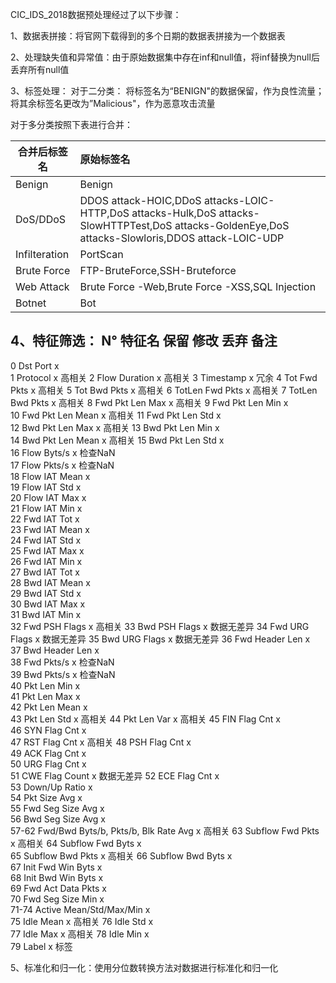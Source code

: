 CIC_IDS_2018数据预处理经过了以下步骤：

1、数据表拼接：将官网下载得到的多个日期的数据表拼接为一个数据表

2、处理缺失值和异常值：由于原始数据集中存在inf和null值，将inf替换为null后丢弃所有null值

3、标签处理：
对于二分类：
将标签名为“BENIGN"的数据保留，作为良性流量；将其余标签名更改为”Malicious"，作为恶意攻击流量

对于多分类按照下表进行合并：

| 合并后标签名    | 原始标签名                                                                                                                                          |
| ------------- |:--------------------------------------------------------------------------------------------------------------------------------------------------|
|  Benign       | Benign                                                                                                                                            |
|  DoS/DDoS     | DDOS attack-HOIC,DDoS attacks-LOIC-HTTP,DoS attacks-Hulk,DoS attacks-SlowHTTPTest,DoS attacks-GoldenEye,DoS attacks-Slowloris,DDOS attack-LOIC-UDP|
|  Infilteration| PortScan                                                                                                                                          |
|  Brute Force  | FTP-BruteForce,SSH-Bruteforce                                                                                                                     |
|  Web Attack   | Brute Force -Web,Brute Force -XSS,SQL Injection                                                                                                   |
|  Botnet       | Bot                                                                                                                                               |

4、特征筛选：
N°      特征名                                                        保留       修改     丢弃                备注
---------------------------------------------------------------------
0       Dst Port                          x                        
1       Protocol                                       x       高相关
2       Flow Duration                                  x       高相关
3       Timestamp                                      x       冗余
4       Tot Fwd Pkts                                   x       高相关
5       Tot Bwd Pkts                                   x       高相关
6       TotLen Fwd Pkts                                x       高相关
7       TotLen Bwd Pkts                                x       高相关
8       Fwd Pkt Len Max                                x       高相关
9       Fwd Pkt Len Min                   x                        
10      Fwd Pkt Len Mean                               x       高相关
11      Fwd Pkt Len Std                   x                        
12      Bwd Pkt Len Max                                x       高相关
13      Bwd Pkt Len Min                   x                        
14      Bwd Pkt Len Mean                               x       高相关
15      Bwd Pkt Len Std                   x                        
16      Flow Byts/s                               x            检查NaN        
17      Flow Pkts/s                               x            检查NaN        
18      Flow IAT Mean                     x                        
19      Flow IAT Std                      x                        
20      Flow IAT Max                      x                        
21      Flow IAT Min                      x                        
22      Fwd IAT Tot                       x                        
23      Fwd IAT Mean                      x                        
24      Fwd IAT Std                       x                        
25      Fwd IAT Max                       x                        
26      Fwd IAT Min                       x                        
27      Bwd IAT Tot                       x                        
28      Bwd IAT Mean                      x                        
29      Bwd IAT Std                       x                        
30      Bwd IAT Max                       x                        
31      Bwd IAT Min                       x                        
32      Fwd PSH Flags                                   x       高相关
33      Bwd PSH Flags                                   x       数据无差异
34      Fwd URG Flags                                   x       数据无差异
35      Bwd URG Flags                                   x       数据无差异
36      Fwd Header Len                    x                        
37      Bwd Header Len                    x                        
38      Fwd Pkts/s                                 x           检查NaN        
39      Bwd Pkts/s                                 x           检查NaN        
40      Pkt Len Min                       x                        
41      Pkt Len Max                       x                        
42      Pkt Len Mean                      x                        
43      Pkt Len Std                                     x       高相关
44      Pkt Len Var                                     x       高相关
45      FIN Flag Cnt                      x                        
46      SYN Flag Cnt                      x                        
47      RST Flag Cnt                                    x       高相关
48      PSH Flag Cnt                      x                        
49      ACK Flag Cnt                      x                        
50      URG Flag Cnt                      x                        
51      CWE Flag Count                                  x       数据无差异
52      ECE Flag Cnt                      x                        
53      Down/Up Ratio                     x                        
54      Pkt Size Avg                      x                        
55      Fwd Seg Size Avg                  x                        
56      Bwd Seg Size Avg                  x                        
57-62   Fwd/Bwd Byts/b, Pkts/b, Blk Rate Avg            x       高相关
63      Subflow Fwd Pkts                                x       高相关
64      Subflow Fwd Byts                  x                        
65      Subflow Bwd Pkts                                x       高相关
66      Subflow Bwd Byts                  x                        
67      Init Fwd Win Byts                 x                        
68      Init Bwd Win Byts                 x                        
69      Fwd Act Data Pkts                 x                        
70      Fwd Seg Size Min                  x                        
71-74   Active Mean/Std/Max/Min           x                        
75      Idle Mean                                       x       高相关
76      Idle Std                          x                        
77      Idle Max                                        x       高相关
78      Idle Min                          x                        
79      Label                             x                    标签

5、标准化和归一化：使用分位数转换方法对数据进行标准化和归一化

